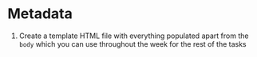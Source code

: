 # Metadata

1) Create a template HTML file with everything populated apart from the `body` which you can use throughout the week for the rest of the tasks